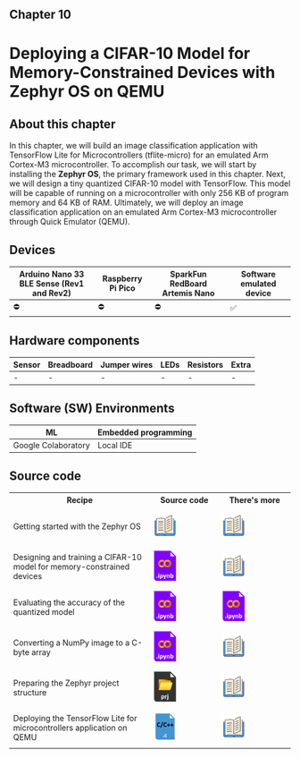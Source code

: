 <h2>Chapter 10</h2>
<h1><b>Deploying a CIFAR-10 Model for Memory-Constrained Devices with Zephyr OS on QEMU</b></h1>

<h2> About this chapter </h2>

In this chapter, we will build an image classification application with TensorFlow Lite for Microcontrollers (tflite-micro) for an emulated Arm Cortex-M3 microcontroller. To accomplish our task, we will start by installing the <b>Zephyr OS</b>, the primary framework used in this chapter. Next, we will design a tiny quantized CIFAR-10 model with TensorFlow. This model will be capable of running on a microcontroller with only 256 KB of program memory and 64 KB of RAM. Ultimately, we will deploy an image classification application on an emulated Arm Cortex-M3 microcontroller through Quick Emulator (QEMU).

<h2> Devices </h2>

| Arduino Nano 33 BLE Sense (Rev1 and Rev2) | Raspberry Pi Pico | SparkFun RedBoard Artemis Nano | Software emulated device |
| ----------- | ---------------------------------------------------------------- | -- | -- |
| ⛔ | ⛔ | ⛔ | ✅ |

<h2> Hardware components </h2>

| Sensor  | Breadboard | Jumper wires | LEDs | Resistors | Extra |
| --------| -----------| ------------ | ---- | --------- | ----- |
| - | - | - | - | - | - |

<h2> Software (SW) Environments </h2>

| ML | Embedded programming |
| --------| -------------------- |
| Google Colaboratory | Local IDE |

<h2> Source code </h2>

<table class="fixed">
    <col width=50%/>
<tr>
    <th>Recipe</th>
    <th>Source code</th>
    <th>There's more</th>
</tr>
<tr style="height:72px">
    <td>Getting started with the Zephyr OS</td>
    <td>
        <a>
        <img title="More in the book!" src="../Imgs/books_icon.svg" width="40">
        </a>
    </td>
    <td>
        <a>
        <img title="More in the book!" src="../Imgs/books_icon.svg" width="40">
        </a>
    </td>
</tr>
<tr style="height:72px">
    <td>Designing and training a CIFAR-10 model for memory-constrained devices</td>
    <td>
        <a href="https://github.com/PacktPublishing/TinyML-Cookbook_2E/blob/main/Chapter10/ColabNotebooks/prepare_model.ipynb">
        <img title="Colab notebook" src="../Imgs/colab_icon.png" width="40">
        </a>
    </td>
    <td>
        <a>
        <img title="More in the book!" src="../Imgs/books_icon.svg" width="40">
        </a>
    </td>
</tr>
<tr style="height:72px">
    <td>Evaluating the accuracy of the quantized model</td>
    <td>
        <a href="https://github.com/PacktPublishing/TinyML-Cookbook_2E/blob/main/Chapter10/ColabNotebooks/prepare_model.ipynb">
        <img title="Colab notebook" src="../Imgs/colab_icon.png" width="40">
        </a>
    </td>
    <td>
        <a href="https://github.com/PacktPublishing/TinyML-Cookbook_2E/blob/main/Chapter10/ColabNotebooks/prepare_model.ipynb">
        <img title="Colab notebook" src="../Imgs/colab_icon.png" width="40">
        </a>
    </td>
</tr>
<tr style="height:72px">
    <td>Converting a NumPy image to a C-byte array</td>
    <td>
        <a href="https://github.com/PacktPublishing/TinyML-Cookbook_2E/blob/main/Chapter10/ColabNotebooks/prepare_model.ipynb">
        <img title="Colab notebook" src="../Imgs/colab_icon.png" width="40">
        </a>
    </td>
    <td>
        <a>
        <img title="More in the book!" src="../Imgs/books_icon.svg" width="40">
        </a>
    </td>
</tr>
<tr style="height:72px">
    <td>Preparing the Zephyr project structure</td>
    <td>
        <a href="https://github.com/PacktPublishing/TinyML-Cookbook_2E/tree/main/Chapter10/ZephyrProject/src">
        <img title="Zephyr project" src="../Imgs/project_icon.png" width="40">
        </a>
    </td>
    <td>
        <a>
        <img title="More in the book!" src="../Imgs/books_icon.svg" width="40">
        </a>
    </td>
</tr>
<tr style="height:72px">
    <td>Deploying the TensorFlow Lite for microcontrollers application on QEMU</td>
    <td>
        <a href="https://github.com/PacktPublishing/TinyML-Cookbook_2E/blob/main/Chapter10/ZephyrProject/src/main_functions.cc">
        <img title="C/C++ code" src="../Imgs/code_icon.png" width="40">
        </a>
    </td>
    <td>
        <a>
        <img title="More in the book!" src="../Imgs/books_icon.svg" width="40">
        </a>
    </td>
</tr>
</table>